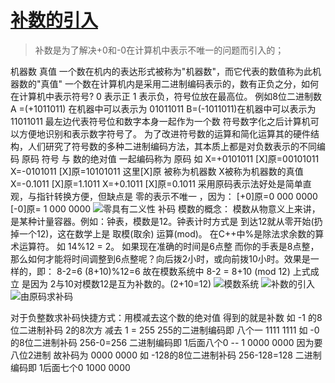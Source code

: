 # [补数的引入](https://github.com/bigbosschenyibo/gitblog/issues/2)

> 补数是为了解决+0和-0在计算机中表示不唯一的问题而引入的；

机器数 真值
一个数在机内的表达形式被称为"机器数"，而它代表的数值称为此机器数的"真值"
一个数在计算机内是采用二进制编码表示的，数有正负之分，如何在计算机中表示符号?
0 表示正 1 表示负，符号位放在最高位。
例如8位二进制数 A =(+1011011) 在机器中可以表示为 01011011
B=(-1011011)在机器中可以表示为11011011
最左边代表符号位和数字本身一起作为一个数
符号数字化之后计算机可以方便地识别和表示数字符号了。
为了改进符号数的运算和简化运算其的硬件结构，人们研究了符号数的多种二进制编码方法，其本质上都是对负数表示的不同编码
原码
符号 与 数的绝对值 一起编码称为 原码
如 X=+0101011 [X]原=00101011
X=-0101011 [X]原=10101011
这里[X]原 被称为机器数 X被称为机器数的真值
X=-0.1011 [X]原=1.1011
X=+0.1011 [X]原=0.1011
采用原码表示法好处是简单直观，与指针转换方便，但缺点是 零的表示不唯一 ，因为：
[+0]原=0 000 0000
[-0]原= 1 000 0000
![零具有二义性](https://github.com/user-attachments/assets/a9ae9a2a-ef2c-4bcc-bfff-c4dfe1a48867)
补码
模数的概念：
模数从物意义上来讲，是某种计量容器。例如：钟表，模数是12。钟表计时方式是 到达12就从零开始(扔掉一个12)，这在数学上是 取模(取余) 运算(mod)。
在C++中%是除法求余数的算术运算符。 如 14%12 = 2。
如果现在准确的时间是6点整 而你的手表是8点整，那么如何才能将时间调整到6点整呢？向后拨2小时，或向前拨10小时。效果是一样的，即：
8-2=6
(8+10)%12=6
故在模数系统中 8-2 = 8+10 (mod 12)
上式成立 是因为 2与10对模数12是互为补数的。(2+10=12)
![模数系统](https://github.com/user-attachments/assets/d2afafe9-e1e9-40b5-bbfa-7a98fb377f6d)
![补数的引入](https://github.com/user-attachments/assets/92db8b02-70f5-4df1-814f-ee84d3430130)
![由原码求补码](https://github.com/user-attachments/assets/ff23436b-5e1b-488d-82b5-d9dd32298185)

对于负整数求补码快捷方式：用模减去这个数的绝对值  得到的就是补数
如 -1 的8位二进制补码 2的8次方 减去 1 = 255 255的二进制编码即 八个一 1111 1111
如 -0 的8位二进制补码 256-0=256 二进制编码即 1后面八个0 -- 1 0000 0000 因为要八位2进制 故补码为
0000 0000
如 -128的8位二进制补码 256-128=128 二进制编码即 1后面七个0 1000 0000
